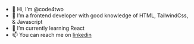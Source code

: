 - 👋 Hi, I’m @code4two
- 👀 I’m a frontend developer with good knowledge of HTML, TailwindCss, & Javascript
- 🌱 I’m currently learning React
- 📫 You can reach me on [linkedin](https://www.linkedin.com/in/peter-mayowa-adepoju)

<!---
code4two/code4two is a ✨ special ✨ repository because its `README.md` (this file) appears on your GitHub profile.
You can click the Preview link to take a look at your changes.
--->
